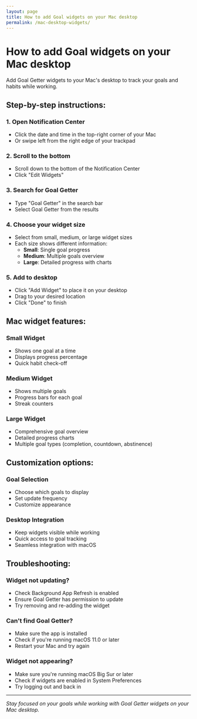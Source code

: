```yaml
---
layout: page
title: How to add Goal widgets on your Mac desktop
permalink: /mac-desktop-widgets/
---
```


# How to add Goal widgets on your Mac desktop

Add Goal Getter widgets to your Mac's desktop to track your goals and habits while working.

## Step-by-step instructions:

### 1. Open Notification Center
- Click the date and time in the top-right corner of your Mac
- Or swipe left from the right edge of your trackpad

### 2. Scroll to the bottom
- Scroll down to the bottom of the Notification Center
- Click "Edit Widgets"

### 3. Search for Goal Getter
- Type "Goal Getter" in the search bar
- Select Goal Getter from the results

### 4. Choose your widget size
- Select from small, medium, or large widget sizes
- Each size shows different information:
  - **Small**: Single goal progress
  - **Medium**: Multiple goals overview
  - **Large**: Detailed progress with charts

### 5. Add to desktop
- Click "Add Widget" to place it on your desktop
- Drag to your desired location
- Click "Done" to finish

## Mac widget features:

### Small Widget
- Shows one goal at a time
- Displays progress percentage
- Quick habit check-off

### Medium Widget
- Shows multiple goals
- Progress bars for each goal
- Streak counters

### Large Widget
- Comprehensive goal overview
- Detailed progress charts
- Multiple goal types (completion, countdown, abstinence)

## Customization options:

### Goal Selection
- Choose which goals to display
- Set update frequency
- Customize appearance

### Desktop Integration
- Keep widgets visible while working
- Quick access to goal tracking
- Seamless integration with macOS

## Troubleshooting:

### Widget not updating?
- Check Background App Refresh is enabled
- Ensure Goal Getter has permission to update
- Try removing and re-adding the widget

### Can't find Goal Getter?
- Make sure the app is installed
- Check if you're running macOS 11.0 or later
- Restart your Mac and try again

### Widget not appearing?
- Make sure you're running macOS Big Sur or later
- Check if widgets are enabled in System Preferences
- Try logging out and back in

---

*Stay focused on your goals while working with Goal Getter widgets on your Mac desktop.*
